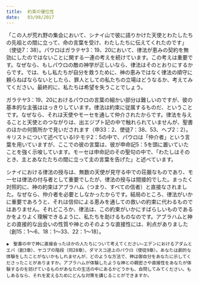 ```yaml
---
title:  約束の優位性
date:   03/08/2017
---
```


「この人が荒れ野の集会において、シナイ山で彼に語りかけた天使とわたしたちの先祖との間に立って、命の言葉を受け、わたしたちに伝えてくれたのです」（使徒7：38）。パウロはガラテヤ3：19、20において、律法が恵みの契約を無効にしたのではないことに関する一連の考えを続けています。この考えは重要です。なぜなら、もしパウロの敵の神学が正しいなら、律法はそのとおりにするからです。では、もし私たちが自分を救うために、神の恵みではなく律法の順守に頼らねばならないとしたら、罪人としての私たちの立場はどうなるか、考えてみてください。最終的に、私たちは希望を失うことでしょう。

ガラテヤ3：19、20におけるパウロの言葉の細かい部分は難しいのですが、彼の基本的な主張ははっきりしています。律法は約束に従属するものだ、ということです。なぜなら、それは天使やモーセを通して仲介されたからです。律法を与えることと天使とのつながりは、出エジプト記の中で触れられていませんが、聖書のほかの何箇所かで見いだされます（申33：2、使徒7：38、53、ヘブ2：2）。キリストについて述べているⅠテモテ2：5の中で、パウロは「仲介者」という言葉を用いていますが、ここでの彼の言葉は、彼が申命記5：5を頭に置いていたことを強く示唆しています。モーセは申命記のその聖句の中で、「わたしはそのとき、主とあなたたちの間に立って主の言葉を告げた」と述べています。

シナイにおける律法の授与は、無数の天使が見守る中での荘厳なものであり、モーセは律法の付与者として重要でしたが、律法の授与は間接的でした。まったく対照的に、神の約束はアブラハム（つまり、すべての信者）と直接なされました。なぜなら、仲介者を必要としなかったからです。結局のところ、律法がいかに重要であろうと、それは信仰による恵みを通しての救いの約束に代わるものではありません。それどころか、律法は、この約束がいかにすばらしいものであるかをよりよく理解できるように、私たちを助けるものなのです。アブラハムと神との直接的な出会いの性質や神とのそのような直接性には、利点がありました（創15：1～6、18：1～33、22：1～18）。

`◆　聖書の中で神に直接会ったほかの人たちについて考えてください―エデンにおけるアダムとエバ（創3章）、ヤコブの階段（同28章）、ダマスコ途上のパウロ（使徒9章）。あなたは劇的な体験をしたことがないかもしれませんが、どのような方法で、神は御自分をあなたに示してくださったことがありますか。アブラハムが体験したような神との親密さや直接性をあなたが体験するのを妨げているものがあなたの生活の中にあるかどうかも、自問してみてください。もしあるなら、それを変えるためにどんな対策を講じることができますか。`
